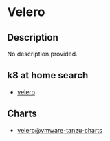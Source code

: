 # Velero

## Description

No description provided.

## k8 at home search

- [velero](https://nanne.dev/k8s-at-home-search/#/velero)

## Charts

- [velero@vmware-tanzu-charts](https://vmware-tanzu.github.io/helm-charts/)
